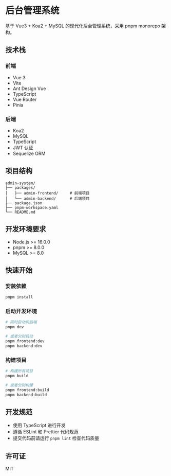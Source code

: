 # 后台管理系统

基于 Vue3 + Koa2 + MySQL 的现代化后台管理系统，采用 pnpm monorepo 架构。

## 技术栈

### 前端
- Vue 3
- Vite
- Ant Design Vue
- TypeScript
- Vue Router
- Pinia

### 后端
- Koa2
- MySQL
- TypeScript
- JWT 认证
- Sequelize ORM

## 项目结构

```
admin-system/
├── packages/
│   ├── admin-frontend/     # 前端项目
│   └── admin-backend/      # 后端项目
├── package.json
├── pnpm-workspace.yaml
└── README.md
```

## 开发环境要求

- Node.js >= 16.0.0
- pnpm >= 8.0.0
- MySQL >= 8.0

## 快速开始

### 安装依赖
```bash
pnpm install
```

### 启动开发环境
```bash
# 同时启动前后端
pnpm dev

# 或者分别启动
pnpm frontend:dev
pnpm backend:dev
```

### 构建项目
```bash
# 构建所有项目
pnpm build

# 或者分别构建
pnpm frontend:build
pnpm backend:build
```

## 开发规范

- 使用 TypeScript 进行开发
- 遵循 ESLint 和 Prettier 代码规范
- 提交代码前请运行 `pnpm lint` 检查代码质量

## 许可证

MIT
